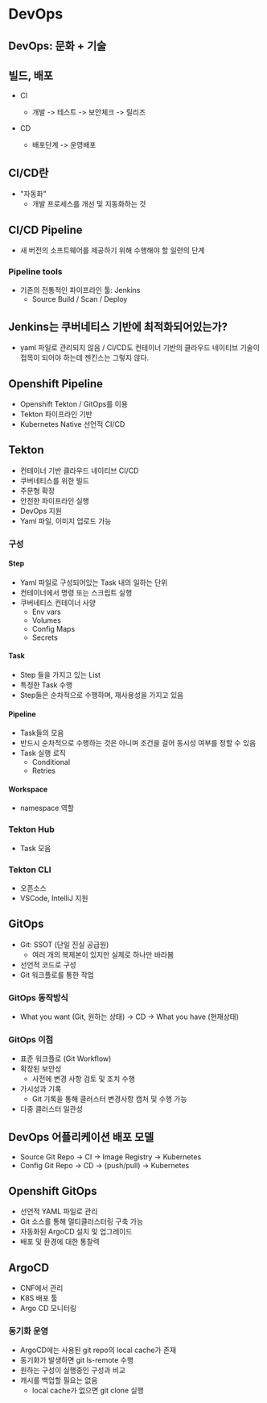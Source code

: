 # DevOps

## DevOps: 문화 + 기술

## 빌드, 배포

- CI

  - 개발 -> 테스트 -> 보안체크 -> 릴리즈

- CD
  - 배포단계 -> 운영배포

## CI/CD란

- "자동화"
  - 개발 프로세스를 개선 및 지동화하는 것

## CI/CD Pipeline

- 새 버전의 소프트웨어를 제공하기 위해 수행해야 할 일련의 단계

### Pipeline tools

- 기존의 전통적인 파이프라인 툴: Jenkins
  - Source Build / Scan / Deploy

## Jenkins는 쿠버네티스 기반에 최적화되어있는가?

- yaml 파일로 관리되지 않음 / CI/CD도 컨테이너 기반의 클라우드 네이티브 기술이 접목이 되어야 하는데 젠킨스는 그렇지 않다.

## Openshift Pipeline

- Openshift Tekton / GitOps를 이용
- Tekton 파이프라인 기반
- Kubernetes Native 선언적 CI/CD

## Tekton

- 컨테이너 기반 클라우드 네이티브 CI/CD
- 쿠버네티스를 위한 빌드
- 주문형 확장
- 안전한 파이프라인 실행
- DevOps 지원
- Yaml 파일, 이미지 업로드 가능

### 구성

#### Step

- Yaml 파일로 구성되어있는 Task 내의 일하는 단위
- 컨테이너에서 명령 또는 스크립트 실행
- 쿠버네티스 컨테이너 사양
  - Env vars
  - Volumes
  - Config Maps
  - Secrets

#### Task

- Step 들을 가지고 있는 List
- 특정한 Task 수행
- Step들은 순차적으로 수행하며, 재사용성을 가지고 있음

#### Pipeline

- Task들의 모음
- 반드시 순차적으로 수행하는 것은 아니며 조건을 걸어 동시성 여부를 정할 수 있음
- Task 실행 로직
  - Conditional
  - Retries

#### Workspace

- namespace 역할

### Tekton Hub

- Task 모음

### Tekton CLI

- 오픈소스
- VSCode, IntelliJ 지원

## GitOps

- Git: SSOT (단일 진실 공급원)
  - 여러 개의 복제본이 있지만 실제로 하나만 바라봄
- 선언적 코드로 구성
- Git 워크플로를 통한 작업

### GitOps 동작방식

- What you want (Git, 원하는 상태) -> CD -> What you have (현재상태)

### GitOps 이점

- 표준 워크플로 (Git Workflow)
- 확장된 보안성
  - 사전에 변경 사항 검토 및 조치 수행
- 가시성과 기록
  - Git 기록을 통해 클러스터 변경사항 캡처 및 수행 가능
- 다중 클러스터 일관성

## DevOps 어플리케이션 배포 모델

- Source Git Repo -> CI -> Image Registry -> Kubernetes
- Config Git Repo -> CD -> (push/pull) -> Kubernetes

## Openshift GitOps

- 선언적 YAML 파일로 관리
- Git 소스를 통해 멀티클러스터링 구축 가능
- 자동화된 ArgoCD 설치 및 업그레이드
- 배포 및 환경에 대한 통찰력

## ArgoCD

- CNF에서 관리
- K8S 배포 툴
- Argo CD 모니터링

### 동기화 운영

- ArgoCD에는 사용된 git repo의 local cache가 존재
- 동기화가 발생하면 git ls-remote 수행
- 원하는 구성이 실행중인 구성과 비교
- 캐시를 백업할 필요는 없음
  - local cache가 없으면 git clone 실행
